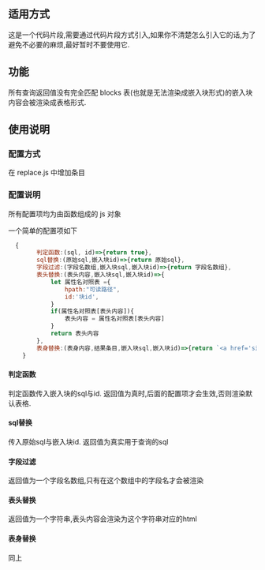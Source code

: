 ## 适用方式

这是一个代码片段,需要通过代码片段方式引入,如果你不清楚怎么引入它的话,为了避免不必要的麻烦,最好暂时不要使用它.

## 功能

所有查询返回值没有完全匹配 blocks 表(也就是无法渲染成嵌入块形式)的嵌入块内容会被渲染成表格形式.

## 使用说明

### 配置方式

在 replace.js 中增加条目

### 配置说明

所有配置项均为由函数组成的 js 对象

一个简单的配置项如下

```js
  {
        判定函数:(sql, id)=>{return true},
        sql替换:(原始sql,嵌入块id)=>{return 原始sql},
        字段过滤:(字段名数组,嵌入块sql,嵌入块id)=>{return 字段名数组},
        表头替换:(表头内容,嵌入块sql,嵌入块id)=>{
            let 属性名对照表 ={
                hpath:"可读路径",
                id:'块id',
            }
            if(属性名对照表[表头内容]){
                表头内容 = 属性名对照表[表头内容]
            }
            return 表头内容
        },
        表身替换:(表身内容,结果条目,嵌入块sql,嵌入块id)=>{return `<a href='siyuan://blocks/${结果条目.id}'>${表身内容}</a>`}
    }
```
#### 判定函数
判定函数传入嵌入块的sql与id.
返回值为真时,后面的配置项才会生效,否则渲染默认表格.
#### sql替换
传入原始sql与嵌入块id.
返回值为真实用于查询的sql
#### 字段过滤
返回值为一个字段名数组,只有在这个数组中的字段名才会被渲染
#### 表头替换
返回值为一个字符串,表头内容会渲染为这个字符串对应的html
#### 表身替换
同上
